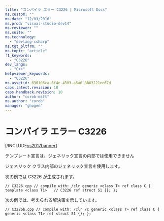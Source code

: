 ```yaml
---
title: "コンパイラ エラー C3226 | Microsoft Docs"
ms.custom: ""
ms.date: "12/03/2016"
ms.prod: "visual-studio-dev14"
ms.reviewer: ""
ms.suite: ""
ms.technology: 
  - "devlang-csharp"
ms.tgt_pltfrm: ""
ms.topic: "article"
f1_keywords: 
  - "C3226"
dev_langs: 
  - "C++"
helpviewer_keywords: 
  - "C3226"
ms.assetid: 636106ca-6f4e-4303-a6a0-8803221ec67d
caps.latest.revision: 10
caps.handback.revision: 10
author: "corob-msft"
ms.author: "corob"
manager: "ghogen"
---
```

# コンパイラ エラー C3226
[!INCLUDE[vs2017banner](../../assembler/inline/includes/vs2017banner.md)]

テンプレート宣言は、ジェネリック宣言の内部では使用できません  
  
 ジェネリック クラス内部のジェネリック宣言を使用します。  
  
 次の例では C3226 が生成されます。  
  
```  
// C3226.cpp // compile with: /clr generic <class T> ref class C { template <class T1>   // C3226 ref struct S1 {}; };  
```  
  
 次の例では、考えられる解決策を示しています。  
  
```  
// C3226b.cpp // compile with: /clr /c generic <class T> ref class C { generic <class T1> ref struct S1 {}; };  
```